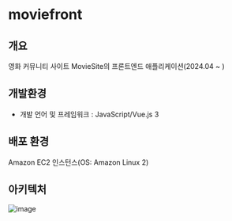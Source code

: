 # moviefront

## 개요
영화 커뮤니티 사이트 MovieSite의 프론트엔드 애플리케이션(2024.04 ~ )

## 개발환경
* 개발 언어 및 프레임워크 : JavaScript/Vue.js 3

## 배포 환경
Amazon EC2 인스턴스(OS: Amazon Linux 2)

## 아키텍처
![image](https://github.com/yhlee002/moviefront/assets/60289743/5e0f61eb-3531-4dfb-831f-70a37051dad1)

